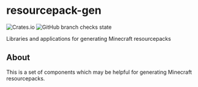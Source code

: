 # resourcepack-gen

![Crates.io](https://img.shields.io/crates/l/resourcepack-gen)
![GitHub branch checks state](https://img.shields.io/github/checks-status/JarvisCraft/resourcepack-gen/master)

Libraries and applications for generating Minecraft resourcepacks

## About

This is a set of components which may be helpful for generating Minecraft resourcepacks.